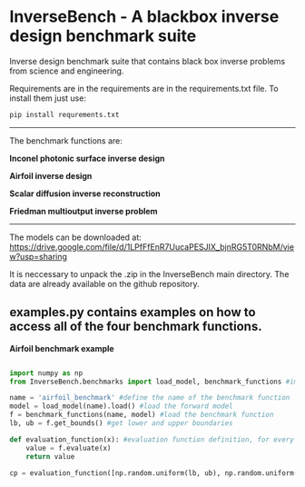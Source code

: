 # InverseBench - A blackbox inverse design benchmark suite
Inverse design benchmark suite that contains black box inverse problems from science and engineering.

Requirements are in the requirements are in the requirements.txt file. To install them just use:

```bash
pip install requrements.txt
```

----------------------------------------------
The benchmark functions are:

**Inconel photonic surface inverse design**

**Airfoil inverse design**

**Scalar diffusion inverse reconstruction**

**Friedman multioutput inverse problem**

----------------------------------------------
The models can be downloaded at: https://drive.google.com/file/d/1LPfFfEnR7UucaPESJIX_bjnRG5T0RNbM/view?usp=sharing

It is neccessary to unpack the .zip in the InverseBench main directory. The data are already available on the github repository.


**examples.py** contains examples on how to access all of the four benchmark functions.
----------------------------------------------


**Airfoil benchmark example**


```python

import numpy as np
from InverseBench.benchmarks import load_model, benchmark_functions #import required modules for the benchmarks

name = 'airfoil_benchmark' #define the name of the benchmark function
model = load_model(name).load() #load the forward model
f = benchmark_functions(name, model) #load the benchmark function
lb, ub = f.get_bounds() #get lower and upper boundaries

def evaluation_function(x): #evaluation function definition, for every x it returns a response y
    value = f.evaluate(x)
    return value

cp = evaluation_function([np.random.uniform(lb, ub), np.random.uniform(lb, ub)])


```

